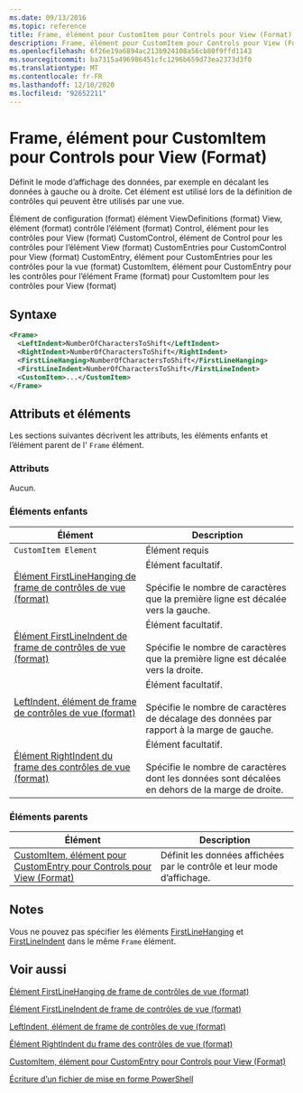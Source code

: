 ```yaml
---
ms.date: 09/13/2016
ms.topic: reference
title: Frame, élément pour CustomItem pour Controls pour View (Format)
description: Frame, élément pour CustomItem pour Controls pour View (Format)
ms.openlocfilehash: 6f26e19a6894ac213b924108a56cb80f9ffd1143
ms.sourcegitcommit: ba7315a496986451cfc1296b659d73ea2373d3f0
ms.translationtype: MT
ms.contentlocale: fr-FR
ms.lasthandoff: 12/10/2020
ms.locfileid: "92652211"
---
```

# <a name="frame-element-for-customitem-for-controls-for-view-format"></a>Frame, élément pour CustomItem pour Controls pour View (Format)

Définit le mode d’affichage des données, par exemple en décalant les données à gauche ou à droite. Cet élément est utilisé lors de la définition de contrôles qui peuvent être utilisés par une vue.

Élément de configuration (format) élément ViewDefinitions (format) View, élément (format) contrôle l’élément (format) Control, élément pour les contrôles pour View (format) CustomControl, élément de Control pour les contrôles pour l’élément View (format) CustomEntries pour CustomControl pour View (format) CustomEntry, élément pour CustomEntries pour les contrôles pour la vue (format) CustomItem, élément pour CustomEntry pour les contrôles pour l’élément Frame (format) pour CustomItem pour les contrôles pour View (format)

## <a name="syntax"></a>Syntaxe

```xml
<Frame>
  <LeftIndent>NumberOfCharactersToShift</LeftIndent>
  <RightIndent>NumberOfCharactersToShift</RightIndent>
  <FirstLineHanging>NumberOfCharactersToShift</FirstLineHanging>
  <FirstLineIndent>NumberOfCharactersToShift</FirstLineIndent>
  <CustomItem>...</CustomItem>
</Frame>
```

## <a name="attributes-and-elements"></a>Attributs et éléments

Les sections suivantes décrivent les attributs, les éléments enfants et l’élément parent de l' `Frame` élément.

### <a name="attributes"></a>Attributs

Aucun.

### <a name="child-elements"></a>Éléments enfants

|Élément|Description|
|-------------|-----------------|
|`CustomItem Element`|Élément requis|
|[Élément FirstLineHanging de frame de contrôles de vue (format)](./firstlinehanging-element-for-frame-for-controls-for-view-format.md)|Élément facultatif.<br /><br /> Spécifie le nombre de caractères que la première ligne est décalée vers la gauche.|
|[Élément FirstLineIndent de frame de contrôles de vue (format)](./firstlineindent-element-for-frame-for-controls-for-view-format.md)|Élément facultatif.<br /><br /> Spécifie le nombre de caractères que la première ligne est décalée vers la droite.|
|[LeftIndent, élément de frame de contrôles de vue (format)](./leftindent-element-for-frame-for-controls-for-view-format.md)|Élément facultatif.<br /><br /> Spécifie le nombre de caractères de décalage des données par rapport à la marge de gauche.|
|[Élément RightIndent du frame des contrôles de vue (format)](./rightindent-element-for-frame-for-controls-for-view-format.md)|Élément facultatif.<br /><br /> Spécifie le nombre de caractères dont les données sont décalées en dehors de la marge de droite.|

### <a name="parent-elements"></a>Éléments parents

|Élément|Description|
|-------------|-----------------|
|[CustomItem, élément pour CustomEntry pour Controls pour View (Format)](./customitem-element-for-customentry-for-controls-for-view-format.md)|Définit les données affichées par le contrôle et leur mode d’affichage.|

## <a name="remarks"></a>Notes

Vous ne pouvez pas spécifier les éléments [FirstLineHanging](./firstlinehanging-element-for-frame-for-controls-for-view-format.md) et [FirstLineIndent](./firstlineindent-element-for-frame-for-controls-for-view-format.md) dans le même `Frame` élément.

## <a name="see-also"></a>Voir aussi

[Élément FirstLineHanging de frame de contrôles de vue (format)](./firstlinehanging-element-for-frame-for-controls-for-view-format.md)

[Élément FirstLineIndent de frame de contrôles de vue (format)](./firstlineindent-element-for-frame-for-controls-for-view-format.md)

[LeftIndent, élément de frame de contrôles de vue (format)](./leftindent-element-for-frame-for-controls-for-view-format.md)

[Élément RightIndent du frame des contrôles de vue (format)](./rightindent-element-for-frame-for-controls-for-view-format.md)

[CustomItem, élément pour CustomEntry pour Controls pour View (Format)](./customitem-element-for-customentry-for-controls-for-view-format.md)

[Écriture d’un fichier de mise en forme PowerShell](./writing-a-powershell-formatting-file.md)
